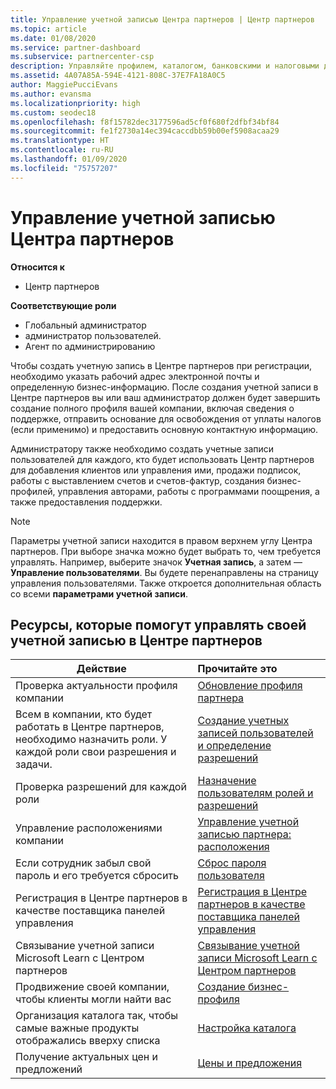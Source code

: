 ```yaml
---
title: Управление учетной записью Центра партнеров | Центр партнеров
ms.topic: article
ms.date: 01/08/2020
ms.service: partner-dashboard
ms.subservice: partnercenter-csp
description: Управляйте профилем, каталогом, банковскими и налоговыми данными, ролями, разрешениями и другими данными своей компании в Центре партнеров.
ms.assetid: 4A07A85A-594E-4121-808C-37E7FA18A0C5
author: MaggiePucciEvans
ms.author: evansma
ms.localizationpriority: high
ms.custom: seodec18
ms.openlocfilehash: f8f15782dec3177596ad5cf0f680f2dfbf34bf84
ms.sourcegitcommit: fe1f2730a14ec394caccdbb59b00ef5908acaa29
ms.translationtype: HT
ms.contentlocale: ru-RU
ms.lasthandoff: 01/09/2020
ms.locfileid: "75757207"
---
```

# <a name="manage-your-partner-center-account"></a>Управление учетной записью Центра партнеров

**Относится к**

-  Центр партнеров

**Соответствующие роли**
-   Глобальный администратор
-   администратор пользователей.
-   Агент по администрированию

Чтобы создать учетную запись в Центре партнеров при регистрации, необходимо указать рабочий адрес электронной почты и определенную бизнес-информацию. После создания учетной записи в Центре партнеров вы или ваш администратор должен будет завершить создание полного профиля вашей компании, включая сведения о поддержке, отправить основание для освобождения от уплаты налогов (если применимо) и предоставить основную контактную информацию. 

Администратору также необходимо создать учетные записи пользователей для каждого, кто будет использовать Центр партнеров для добавления клиентов или управления ими, продажи подписок, работы с выставлением счетов и счетов-фактур, создания бизнес-профилей, управления авторами, работы с программами поощрения, а также предоставления поддержки.

>[!NOTE]
>Параметры учетной записи находится в правом верхнем углу Центра партнеров. При выборе значка можно будет выбрать то, чем требуется управлять. Например, выберите значок **Учетная запись**, а затем — **Управление пользователями**. Вы будете перенаправлены на страницу управления пользователями. Также откроется дополнительная область со всеми **параметрами учетной записи**.


## <a name="resources-to-help-you-manage-your-partner-center-account"></a>Ресурсы, которые помогут управлять своей учетной записью в Центре партнеров

|**Действие**   |**Прочитайте это**   |
|-----------------------|:-----------------------|
|Проверка актуальности профиля компании   |[Обновление профиля партнера](update-your-partner-profile.md)|
|Всем в компании, кто будет работать в Центре партнеров, необходимо назначить роли. У каждой роли свои разрешения и задачи.|[Создание учетных записей пользователей и определение разрешений](create-user-accounts-and-set-permissions.md)|
|Проверка разрешений для каждой роли|[Назначение пользователям ролей и разрешений](permissions-overview.md)
|Управление расположениями компании|[Управление учетной записью партнера: расположения](manage-locations.md)
|Если сотрудник забыл свой пароль и его требуется сбросить  |[Сброс пароля пользователя](reset-a-user-password.md)|
|Регистрация в Центре партнеров в качестве поставщика панелей управления|[Регистрация в Центре партнеров в качестве поставщика панелей управления](enroll-as-cpv.md)|
|Связывание учетной записи Microsoft Learn с Центром партнеров|[Связывание учетной записи Microsoft Learn с Центром партнеров](ms-learn-associate.md)|
|Продвижение своей компании, чтобы клиенты могли найти вас   |[Создание бизнес-профиля](create-a-marketing-profile.md)|
|Организация каталога так, чтобы самые важные продукты отображались вверху списка   |[Настройка каталога](customize-the-catalog.md)|
|Получение актуальных цен и предложений   |[Цены и предложения](pricing-and-offers.md)|













 

 



